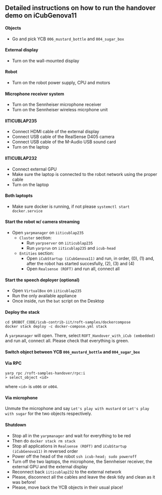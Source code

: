 ## Detailed instructions on how to run the handover demo on iCubGenova11

#### Objects
- Go and pick YCB `006_mustard_bottle` and `004_sugar_box`

#### External display
- Turn on the wall-mounted display

#### Robot
- Turn on the robot power supply, CPU and motors

#### Microphone receiver system
- Turn on the Sennheiser microphone receiver
- Turn on the Sennheiser wireless micrphone unit

#### IITICUBLAP235
- Connect HDMI cable of the external display
- Connect USB cable of the RealSense D405 camera
- Connect USB cable of the M-Audio USB sound card
- Turn on the laptop

#### IITICUBLAP232
- Connect external GPU
- Make sure the laptop is connected to the robot network using the proper cable
- Turn on the laptop

#### Both laptopts
- Make sure docker is running, if not please `systemctl start docker.service`

#### Start the robot w/ camera streaming
- Open `yarpmanager` on `iiticublap235`
  - `Cluster` section:
    - Run `yarpserver` on `iiticublap235`
    - Run `yarprun` on `iiticublap235` and `icub-head`
  - `Entities` section:
    - Open `iCubStartup (iCubGenova11)` and run, in order, (0), (1) and, after the robot has started succesfully, (2), (3) and (4)
    - Open `Realsense (ROFT)` and run all, connect all
   
#### Start the speech deployer (optional)
- Open `VirtualBox` on `iiticublap235`
- Run the only available appliance
- Once inside, run the `bat` script on the Desktop

#### Deploy the stack
```console
cd $ROBOT_CODE/icub-contrib-iit/roft-samples/dockercompose
docker stack deploy -c docker-compose.yml stack
```

A `yarpmanager` will open. There, select `ROFT_Handover_with_iCub (embedded)` and run all, connect all. Please check that everything is green.

#### Switch object between YCB `006_mustard_bottle` and `004_sugar_box`

#### Via RPC
```console
yarp rpc /roft-samples-handover/rpc:i
> select_object <id>
```
where `<id>` is `o006` or `o004`.

#### Via microphone
Unmute the microphone and say `Let's play with mustard` or `Let's play with sugar` for the two objects respectively.

#### Shutdown
- Stop all in the `yarpmanager` and wait for everything to be red
- Then do `docker stack rm stack`
- Stop all applications in `Realsense (ROFT)` and `iCubStartup (iCubGenova11)` in reversed order
- Power off the head of the robot `ssh icub-head; sudo poweroff`
- Turn off the two laptops, the microphone, the Sennheiser receiver, the external GPU and the external display
- Reconnect back `iiticublap232` to the external network
- Please, disconnect all the cables and leave the desk tidy and clean as it was before!
- Please, move back the YCB objects in their usual place!

